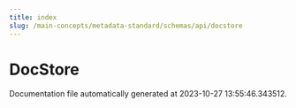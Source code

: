 ```yaml
---
title: index
slug: /main-concepts/metadata-standard/schemas/api/docstore
---
```


# DocStore

Documentation file automatically generated at 2023-10-27 13:55:46.343512.
